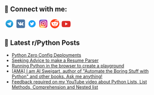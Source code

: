 ## 🔎 Connect with me:
[<img src="https://github.com/bullbesh/bullbesh/blob/main/images/Telegram.png" width="32" height="32" />](https://t.me/bullbesh)
[<img src="https://github.com/bullbesh/bullbesh/blob/main/images/VK.png" width="32" height="32" />](https://vk.com/bullbesh)
[<img src="https://github.com/bullbesh/bullbesh/blob/main/images/Twitter.png" width="32" height="32" />](https://twitter.com/bullbesh1)
[<img src="https://github.com/bullbesh/bullbesh/blob/main/images/Instagram.png" width="32" height="32" />](https://www.instagram.com/bullbesh)
[<img src="https://github.com/bullbesh/bullbesh/blob/main/images/Reddit.png" width="32" height="32" />](https://www.reddit.com/user/bullbesh)
[<img src="https://github.com/bullbesh/bullbesh/blob/main/images/YouTube.png" width="32" height="32" />](https://www.youtube.com/channel/UCtfjRs6uzgq5mfm8S06WTcg)

## 📕 Latest r/Python Posts
<!-- BLOG-POST-LIST:START -->
- [Python Zero Config Deployments](https://www.reddit.com/r/Python/comments/16m340z/python_zero_config_deployments/)
- [Seeking Advice to make a Resume Parser](https://www.reddit.com/r/Python/comments/16m2etk/seeking_advice_to_make_a_resume_parser/)
- [Running Python in the browser to create a playground](https://www.reddit.com/r/Python/comments/16m1xaw/running_python_in_the_browser_to_create_a/)
- [[AMA] I am Al Sweigart, author of &quot;Automate the Boring Stuff with Python&quot; and other books. Ask me anything!](https://www.reddit.com/r/Python/comments/16m0yqk/ama_i_am_al_sweigart_author_of_automate_the/)
- [Feedback required on my YouTube video about Python Lists, List Methods, Comprehension and Nested list](https://www.reddit.com/r/Python/comments/16lzsqs/feedback_required_on_my_youtube_video_about/)
<!-- BLOG-POST-LIST:END -->
